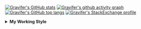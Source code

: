 <!--
**Gravifer/Gravifer** is a ✨ _special_ ✨ repository because its `README.md` (this file) appears on your GitHub profile.

Here are some ideas to get you started:

- 🔭 I’m currently working on ...
- 🌱 I’m currently learning ...
- 👯 I’m looking to collaborate on ...
- 🤔 I’m looking for help with ...
- 💬 Ask me about ...
- 📫 How to reach me: ...
- 😄 Pronouns: ...
- ⚡ Fun fact: ...
-->

<!-- ![Metrics](https://github.com/my-github-user/my-github-user/blob/main/github-metrics.svg) -->

<!-- [![Gravifer's GitHub Streak](https://github-readme-streak-stats.herokuapp.com/?user=Gravifer&theme=default&background=ffffff0a&border=00000000&stroke=80808080&currStreakNum=808080&sideNums=808080&sideLabels=808080&dates=808080)](https://github.com/DenverCoder1/github-readme-streak-stats) -->
<!-- [![Contribution Stats](https://github-contribution-stats.vercel.app/api/?username=Gravifer)](https://github.com/LordDashMe/github-contribution-stats/)  -->
[![Gravifer's GitHub stats](https://github-readme-stats.vercel.app/api?username=Gravifer&theme=default&bg_color=ffffff0a&text_color=808080&hide_border=true&show_icons=true&count_private=true)](https://github.com/anuraghazra/github-readme-stats)
[![Gravifer's github activity graph](https://activity-graph.herokuapp.com/graph?username=Gravifer&bg_color=ffffff0a&color=3080ed&line=5094f0&point=4d72f2&hide_border=true)](https://github.com/ashutosh00710/github-readme-activity-graph)
[![Gravifer's GitHub top langs](https://github-readme-stats.vercel.app/api/top-langs/?username=Gravifer&theme=default&bg_color=ffffff0a&text_color=808080&hide_border=true&show_icons=true&count_private=true&layout=compact)](https://github.com/anuraghazra/github-readme-stats)
[![Gravifer's StackExchange profile](https://stackexchange.com/users/flair/18316138.png?theme=clean)](https://mathematica.stackexchange.com/users/72025)
<!-- [![Visitors](https://visitor-badge.glitch.me/badge?page_id=Gravifer.Gravifer)](https://github.com/Gravifer/) -->

<details>
  <summary>
    <strong>My Working Style</strong><!--<a href="https://wakatime.com/badge/github/Gravifer/Gravifer"><img src="https://wakatime.com/badge/github/Gravifer/Gravifer.svg" alt="time tracker"></a>-->
  </summary>

[![time tracker](https://wakatime.com/badge/github/Gravifer/Gravifer.svg)](https://wakatime.com/badge/github/Gravifer/Gravifer)
<!--START_SECTION:waka-->
![Profile Views](http://img.shields.io/badge/Profile%20Views-13-blue)

![Lines of code](https://img.shields.io/badge/From%20Hello%20World%20I%27ve%20Written-818861%20lines%20of%20code-blue)

**I'm an Early 🐤** 

```text
🌞 Morning    80 commits     ███░░░░░░░░░░░░░░░░░░░░░░   13.94% 
🌆 Daytime    274 commits    ████████████░░░░░░░░░░░░░   47.74% 
🌃 Evening    182 commits    ████████░░░░░░░░░░░░░░░░░   31.71% 
🌙 Night      38 commits     █░░░░░░░░░░░░░░░░░░░░░░░░   6.62%

```


📊 **This Week I Spent My Time On** 

```text
💬 Programming Languages: 
Browsing                 11 hrs 26 mins      ██████████████████░░░░░░░   71.59% 
Other                    3 hrs 10 mins       █████░░░░░░░░░░░░░░░░░░░░   19.92% 
Julia                    29 mins             ░░░░░░░░░░░░░░░░░░░░░░░░░   3.04% 
MATLAB                   26 mins             ░░░░░░░░░░░░░░░░░░░░░░░░░   2.79% 
JSON                     24 mins             ░░░░░░░░░░░░░░░░░░░░░░░░░   2.56%

🔥 Editors: 
Browser                  12 hrs 6 mins       ███████████████████░░░░░░   75.76% 
Powerpoint               2 hrs 5 mins        ███░░░░░░░░░░░░░░░░░░░░░░   13.1% 
VS Code                  1 hr 46 mins        ██░░░░░░░░░░░░░░░░░░░░░░░   11.14%

🐱‍💻 Projects: 
emails                   6 hrs 45 mins       ██████████░░░░░░░░░░░░░░░   42.33% 
Unknown Project          3 hrs 24 mins       █████░░░░░░░░░░░░░░░░░░░░   21.34% 
VisualStringDistances.jl 3 hrs 11 mins       █████░░░░░░░░░░░░░░░░░░░░   19.97% 
UnbalancedOptimalTranspor1 hr 52 mins        ███░░░░░░░░░░░░░░░░░░░░░░   11.74% 
queue-sdp                31 mins             ░░░░░░░░░░░░░░░░░░░░░░░░░   3.26%

💻 Operating System: 
Windows                  15 hrs 58 mins      █████████████████████████   100.0%

```

**I Mostly Code in Mathematica** 

```text
Mathematica              8 repos             █████████████░░░░░░░░░░░░   53.33% 
TeX                      2 repos             ███░░░░░░░░░░░░░░░░░░░░░░   13.33% 
MATLAB                   2 repos             ███░░░░░░░░░░░░░░░░░░░░░░   13.33% 
Assembly                 1 repo              █░░░░░░░░░░░░░░░░░░░░░░░░   6.67% 
Python                   1 repo              █░░░░░░░░░░░░░░░░░░░░░░░░   6.67%

```



<!--END_SECTION:waka-->
</details>
